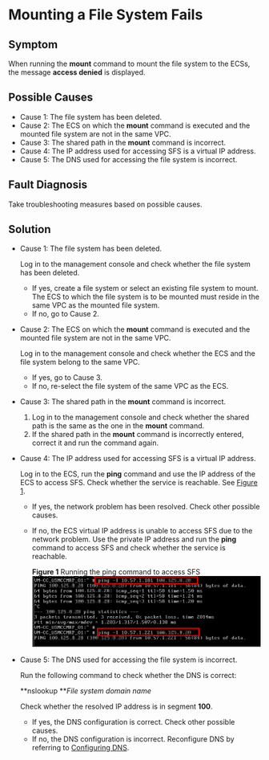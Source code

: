 # Mounting a File System Fails<a name="sfs_01_0057"></a>

## Symptom<a name="section10868397112233"></a>

When running the  **mount**  command to mount the file system to the ECSs, the message  **access denied**  is displayed.

## Possible Causes<a name="section484814811237"></a>

-   Cause 1: The file system has been deleted.
-   Cause 2: The ECS on which the  **mount**  command is executed and the mounted file system are not in the same VPC.
-   Cause 3: The shared path in the  **mount**  command is incorrect.
-   Cause 4: The IP address used for accessing SFS is a virtual IP address.
-   Cause 5: The DNS used for accessing the file system is incorrect.

## Fault Diagnosis<a name="section3353356112331"></a>

Take troubleshooting measures based on possible causes.

## Solution<a name="section5391128112350"></a>

-   Cause 1: The file system has been deleted.

    Log in to the management console and check whether the file system has been deleted.

    -   If yes, create a file system or select an existing file system to mount. The ECS to which the file system is to be mounted must reside in the same VPC as the mounted file system.
    -   If no, go to Cause 2.

-   Cause 2: The ECS on which the  **mount**  command is executed and the mounted file system are not in the same VPC.

    Log in to the management console and check whether the ECS and the file system belong to the same VPC.

    -   If yes, go to Cause 3.
    -   If no, re-select the file system of the same VPC as the ECS.

-   Cause 3: The shared path in the  **mount**  command is incorrect.
    1.  Log in to the management console and check whether the shared path is the same as the one in the  **mount**  command.
    2.  If the shared path in the  **mount**  command is incorrectly entered, correct it and run the command again.

-   Cause 4: The IP address used for accessing SFS is a virtual IP address.

    Log in to the ECS, run the  **ping**  command and use the IP address of the ECS to access SFS. Check whether the service is reachable. See  [Figure 1](#fig1289720753914).

    -   If yes, the network problem has been resolved. Check other possible causes.
    -   If no, the ECS virtual IP address is unable to access SFS due to the network problem. Use the private IP address and run the  **ping**  command to access SFS and check whether the service is reachable.

        **Figure  1**  Running the ping command to access SFS<a name="fig1289720753914"></a>  
        ![](figures/running-the-ping-command-to-access-sfs.png "running-the-ping-command-to-access-sfs")


-   Cause 5: The DNS used for accessing the file system is incorrect.

    Run the following command to check whether the DNS is correct:

    **nslookup **_File system domain name_

    Check whether the resolved IP address is in segment  **100**.

    -   If yes, the DNS configuration is correct. Check other possible causes.
    -   If no, the DNS configuration is incorrect. Reconfigure DNS by referring to  [Configuring DNS](configuring-dns.md).


